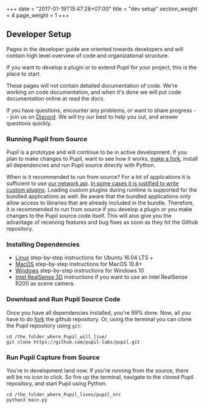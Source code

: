 +++
date = "2017-01-19T15:47:28+07:00"
title = "dev setup"
section_weight = 4
page_weight = 1
+++

## Developer Setup

Pages in the developer guide are oriented towards developers and will contain high level overview of code and organizational structure.

If you want to develop a plugin or to extend Pupil for your project, this is the place to start.

These pages will not contain detailed documentation of code. We're working on code documentation, and when it's done we will put code documentation online at read the docs.

If you have questions, encounter any problems, or want to share progress -- join us on [Discord][discord]. We will try our best to help you out, and answer questions quickly.

### Running Pupil from Source
Pupil is a prototype and will continue to be in active development. If you plan to make changes to Pupil, want to see how it works, [make a fork][fork], install all dependencies and run Pupil source directly with Python.

<aside class="faq">
When is it recommended to run from source? For a lot of applications it is sufficient
to use <a href="https://docs.pupil-labs.com/#interprocess-and-network-communication">our network api</a>.
<a href="https://docs.pupil-labs.com/#plugins-basics">In some cases it is justified to write custom plugins</a>. Loading custom plugins
during runtime is supported for the bundled applications as well. Be aware that the bundled
applications only allow access to libraries that are already included in the bundle.
Therefore, it is recommended to run from source if you develop a plugin or you
make changes to the Pupil source code itself. This will also give you the advantage
of receiving features and bug fixes as soon as they hit the Github repository.
</aside>

### Installing Dependencies
* [Linux](#linux-dependencies) step-by-step instructions for Ubuntu 16.04 LTS +
* [MacOS](#macos-dependencies) step-by-step instructions for MacOS 10.8+
* [Windows](#windows-dependencies) step-by-step instructions for Windows 10
* [Intel RealSense 3D](#realSense-dependencies) instructions if you want to use an Intel RealSense R200 as scene camera.

### Download and Run Pupil Source Code

Once you have all dependencies installed, you're 99% done. Now, all you have to do [fork][fork] the github repository.  Or, using the terminal you can clone the Pupil repository using `git`:

```
cd /the_folder_where_Pupil_will_live/
git clone https://github.com/pupil-labs/pupil.git
```

### Run Pupil Capture from Source

You're in development land now.  If you're running from the source, there will be no icon to click. So fire up the terminal, navigate to the cloned Pupil repository, and start Pupil using Python.

```
cd /the_folder_where_Pupil_lives/pupil_src
python3 main.py
```

[release-page]: http://github.com/pupil-labs/pupil/releases
[fork]: https://github.com/pupil-labs/pupil/fork
[discord]: http://pupil-labs.com/chat
